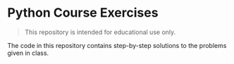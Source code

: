 # Python Course Exercises

> This repository is intended for educational use only.

The code in this repository contains step-by-step solutions to the problems given in class.
